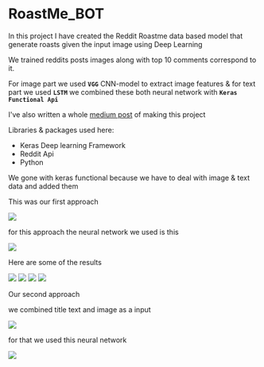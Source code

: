 # RoastMe_BOT


In this project I have created the Reddit Roastme data based model that generate roasts given the input image using Deep Learning

We trained reddits posts images along with top 10 comments correspond to it.

For image part we used **`VGG`** CNN-model to extract image features & for text part we used **`LSTM`**  we combined these both neural network with **`Keras Functional Api`**

I've also written a whole [medium post](https://medium.com/@sp241930/creating-reddits-roast-me-ai-roaster-bot-13eabeb93e2f) of making this project

Libraries & packages used here:

* Keras Deep learning Framework
* Reddit Api
* Python

We gone with keras functional because we have to deal with image & text data and added them

This was our first approach

![](https://miro.medium.com/max/700/1*eXHuTqiRc1f6fKjOVKEgxQ.png)

for this approach the neural network we used is this

<img src="https://i.ibb.co/ZcvP0kg/Whats-App-Image-2019-07-17-at-10-59-44-PM.jpg">

Here are some of the results

![](https://cdn-images-1.medium.com/max/800/0*9MmWcpJSkZ8a-Qb4)
![](https://cdn-images-1.medium.com/max/800/0*iAAcJaAEI9betVeM)
![](https://cdn-images-1.medium.com/max/800/0*JS8ZpriBNa30fkN0)
![](https://cdn-images-1.medium.com/max/800/0*zIh0ANoMt-uetga9)

Our second approach

we combined title text and image as a input

<img src="https://i.imgur.com/pjUIFo1.png" border=0>

for that we used this neural network


<img src="https://i.imgur.com/QwFkxHJ.jpg" border=0>



